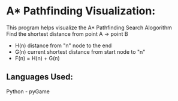 # A* Pathfinding Visualization:
This program helps visualize the A* Pathfinding Search Alogorithm 
<br>
Find the shortest distance from point A -> point B <br>
<ul>
  <li> H(n) distance from "n" node to the end </li>
  <li> G(n) current shortest distance from start node to "n" </li>
  <li> F(n) = H(n) + G(n) </li>
</ul>

## Languages Used:
Python - pyGame
